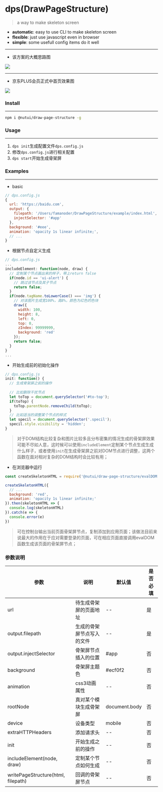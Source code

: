 # dps(DrawPageStructure)
> a way to make skeleton screen
* **automatic**: easy to use CLI to make skeleton screen
* **flexible**: just use javascript even in browser
* **simple**: some usefull config items do it well

---

* 该方案的大概思路图

![](https://raw.githubusercontent.com/famanoder/DrawPageStructure/master/imgs/mind.png)

---
* 京东PLUS会员正式中首页效果图

![](https://raw.githubusercontent.com/famanoder/DrawPageStructure/master/imgs/ezgif.com-resize.gif)

### Install
---
```bash
npm i @nutui/draw-page-structure -g
```
### Usage
---
1. `dps init`生成配置文件`dps.config.js`
2. 修改`dps.config.js`进行相关配置
3. `dps start`开始生成骨架屏

### Examples

---

* basic

```javascript
// dps.config.js
{
  url: 'https://baidu.com',
  output: {
    filepath: '/Users/famanoder/DrawPageStructure/example/index.html',
    injectSelector: '#app'
  },
  background: '#eee',
  animation: 'opacity 1s linear infinite;',
  // ...
}
```

* 根据节点自定义生成

```javascript
// dps.config.js
...
includeElement: function(node, draw) {
  // 定制某个节点画出来的样子，带上return false
  if(node.id == 'ui-alert') {
    // 跳过该节点及其子节点
    return false;
  }
  if(node.tagName.toLowerCase() === 'img') {
    // 对该图片生成宽100%，高8%，颜色为红色的色块
    draw({
      width: 100,
      height: 8,
      left: 0,
      top: 0,
      zIndex: 99999999,
      background: 'red'
    });
    return false;
  } 
}
...
```

* 开始生成前的初始化操作

```javascript
// dps.config.js
init: function() {
  // 生成骨架屏之前的操作
  
  // 比如删除干扰节点
  let toTop = document.querySelector('#to-top');
  if(toTop) {
    toTop.parentNode.removeChild(toTop);
  }
  // 比如适当的调整某个节点的样式
  let specil = document.querySelector('.specil');
  specil.style.visibility = 'hidden';
}
```

> 对于DOM结构比较复杂和图片比较多且分布密集的情况生成的骨架屏效果可能不尽如人意，这时候可以使用`includeElement`定制某个节点生成生成什么样子，或者使用`init`在生成骨架屏之前对DOM节点进行调整，这两个函数在面对相对复杂的DOM结构时会比较有用；

* 在浏览器中运行

```javascript
const createSkeletonHTML = require('@nutui/draw-page-structure/evalDOM')

createSkeletonHTML({
  // ...
  background: 'red',
  animation: 'opacity 1s linear infinite;'
}).then(skeletonHTML => {
  console.log(skeletonHTML)
}).catch(e => {
  console.error(e)
})
```

> 可在控制台输出当前页面骨架屏节点，复制添加到应用页面；该做法目前来说最大的作用在于应对需要登录的页面，可在相应页面直接调用evalDOM函数生成该页面的骨架屏节点；

### 参数说明
| 参数 | 说明 | 默认值 | 是否必填
|----- | ----- | ----- | -----
| url | 待生成骨架屏的页面地址 | -- | 是
| output.filepath | 生成的骨架屏节点写入的文件 | -- | 是
| output.injectSelector | 骨架屏节点插入的位置 | #app | 否
| background | 骨架屏主题色 | #ecf0f2 | 否
| animation | css3动画属性 | -- | 否
| rootNode | 真对某个模块生成骨架屏 | document.body | 否
| device | 设备类型 | mobile | 否
| extraHTTPHeaders | 添加请求头 | -- | 否
| init | 开始生成之前的操作 | -- | 否
| includeElement(node, draw) | 定制某个节点如何生成 | -- | 否
| writePageStructure(html, filepath) | 回调的骨架屏节点 | -- | 否
